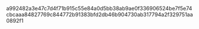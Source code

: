 a992482a3e47c7d4f71b915c55e84a0d5bb38ab9ae0f336906524be7f5e74cbcaaa84827769c844772b91383bfd2db46b904730ab317794a2f329751aa0892f1
